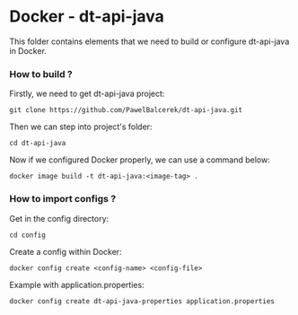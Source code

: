 # Docker - dt-api-java

This folder contains elements that we need to build or configure dt-api-java in Docker.

### How to build ?

Firstly, we need to get dt-api-java project:

```shell script
git clone https://github.com/PawelBalcerek/dt-api-java.git 
```

Then we can step into project's folder:

```shell script
cd dt-api-java
```

Now if we configured Docker properly, we can use a command below:

```shell script
docker image build -t dt-api-java:<image-tag> .
```

### How to import configs ?

Get in the config directory:

```shell script
cd config
```

Create a config within Docker:

```shell script
docker config create <config-name> <config-file>
```

Example with application.properties:

```shell script
docker config create dt-api-java-properties application.properties
```

